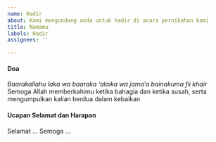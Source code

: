 ```yaml
---
name: Hadir
about: Kami mengundang anda untuk hadir di acara pernikahan kami
title: Namamu
labels: Hadir
assignees: ''

---
```


#### Doa
*Baarakallahu laka wa baaraka ‘alaika wa jama’a bainakuma fii khair*
Semoga Allah memberkahimu ketika bahagia dan ketika susah, serta mengumpulkan kalian berdua dalam kebaikan

#### Ucapan Selamat dan Harapan
Selamat ...
Semoga ...

